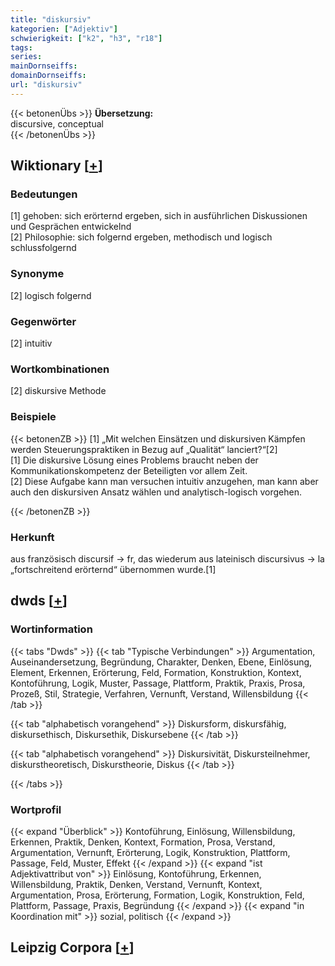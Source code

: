 ```yaml
---
title: "diskursiv"
kategorien: ["Adjektiv"]
schwierigkeit: ["k2", "h3", "r18"]
tags:
series:
mainDornseiffs:
domainDornseiffs:
url: "diskursiv"
---
```


{{< betonenÜbs >}}
**Übersetzung:**  
discursive, conceptual  
{{< /betonenÜbs >}}

## Wiktionary [[+](https://de.wiktionary.org/wiki/diskursiv)]

### Bedeutungen
[1] gehoben: sich erörternd ergeben, sich in ausführlichen Diskussionen und Gesprächen entwickelnd  
[2] Philosophie: sich folgernd ergeben, methodisch und logisch schlussfolgernd  

### Synonyme
[2] logisch folgernd  

### Gegenwörter
[2] intuitiv  

### Wortkombinationen
[2] diskursive Methode  

### Beispiele
{{< betonenZB >}}
[1] „Mit welchen Einsätzen und diskursiven Kämpfen werden Steuerungspraktiken in Bezug auf „Qualität“ lanciert?“[2]  
[1] Die diskursive Lösung eines Problems braucht neben der Kommunikationskompetenz der Beteiligten vor allem Zeit.  
[2] Diese Aufgabe kann man versuchen intuitiv anzugehen, man kann aber auch den diskursiven Ansatz wählen und analytisch-logisch vorgehen.  

{{< /betonenZB >}}
### Herkunft
aus französisch discursif → fr, das wiederum aus lateinisch discursivus → la „fortschreitend erörternd“ übernommen wurde.[1]  



## dwds [[+](https://www.dwds.de/wb/diskursiv)]

### Wortinformation
{{< tabs "Dwds" >}}
{{< tab "Typische Verbindungen" >}}
Argumentation, Auseinandersetzung, Begründung, Charakter, Denken, Ebene, Einlösung, Element, Erkennen, Erörterung, Feld, Formation, Konstruktion, Kontext, Kontoführung, Logik, Muster, Passage, Plattform, Praktik, Praxis, Prosa, Prozeß, Stil, Strategie, Verfahren, Vernunft, Verstand, Willensbildung
{{< /tab >}}

{{< tab "alphabetisch vorangehend" >}}
Diskursform, diskursfähig, diskursethisch, Diskursethik, Diskursebene
{{< /tab >}}

{{< tab "alphabetisch vorangehend" >}}
Diskursivität, Diskursteilnehmer, diskurstheoretisch, Diskurstheorie, Diskus
{{< /tab >}}

{{< /tabs >}}

### Wortprofil
{{< expand "Überblick" >}} Kontoführung, Einlösung, Willensbildung, Erkennen, Praktik, Denken, Kontext, Formation, Prosa, Verstand, Argumentation, Vernunft, Erörterung, Logik, Konstruktion, Plattform, Passage, Feld, Muster, Effekt {{< /expand >}}
{{< expand "ist Adjektivattribut von" >}} Einlösung, Kontoführung, Erkennen, Willensbildung, Praktik, Denken, Verstand, Vernunft, Kontext, Argumentation, Prosa, Erörterung, Formation, Logik, Konstruktion, Feld, Plattform, Passage, Praxis, Begründung {{< /expand >}}
{{< expand "in Koordination mit" >}} sozial, politisch {{< /expand >}}

## Leipzig Corpora [[+](https://corpora.uni-leipzig.de/en/res?word=diskursiv&corpusId=deu_newscrawl-public_2018)]

